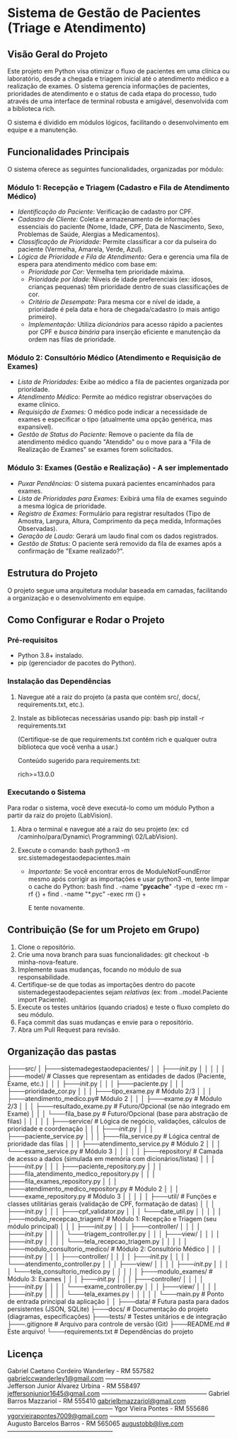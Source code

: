 
# Sistema de Gestão de Pacientes (Triage e Atendimento)

## Visão Geral do Projeto

Este projeto em Python visa otimizar o fluxo de pacientes em uma clínica ou laboratório, desde a chegada e triagem inicial até o atendimento médico e a realização de exames. O sistema gerencia informações de pacientes, prioridades de atendimento e o status de cada etapa do processo, tudo através de uma interface de terminal robusta e amigável, desenvolvida com a biblioteca rich.

O sistema é dividido em módulos lógicos, facilitando o desenvolvimento em equipe e a manutenção.

## Funcionalidades Principais

O sistema oferece as seguintes funcionalidades, organizadas por módulo:

### Módulo 1: Recepção e Triagem (Cadastro e Fila de Atendimento Médico)
* *Identificação do Paciente:* Verificação de cadastro por CPF.
* *Cadastro de Cliente:* Coleta e armazenamento de informações essenciais do paciente (Nome, Idade, CPF, Data de Nascimento, Sexo, Problemas de Saúde, Alergias a Medicamentos).
* *Classificação de Prioridade:* Permite classificar a cor da pulseira do paciente (Vermelha, Amarela, Verde, Azul).
* *Lógica de Prioridade e Fila de Atendimento:* Gera e gerencia uma fila de espera para atendimento médico com base em:
    * *Prioridade por Cor:* Vermelha tem prioridade máxima.
    * *Prioridade por Idade:* Níveis de idade preferenciais (ex: idosos, crianças pequenas) têm prioridade dentro de suas classificações de cor.
    * *Critério de Desempate:* Para mesma cor e nível de idade, a prioridade é pela data e hora de chegada/cadastro (o mais antigo primeiro).
    * *Implementação:* Utiliza *dicionários* para acesso rápido a pacientes por CPF e *busca binária* para inserção eficiente e manutenção da ordem nas filas de prioridade.

### Módulo 2: Consultório Médico (Atendimento e Requisição de Exames)
* *Lista de Prioridades:* Exibe ao médico a fila de pacientes organizada por prioridade.
* *Atendimento Médico:* Permite ao médico registrar observações do exame clínico.
* *Requisição de Exames:* O médico pode indicar a necessidade de exames e especificar o tipo (atualmente uma opção genérica, mas expansível).
* *Gestão de Status do Paciente:* Remove o paciente da fila de atendimento médico quando "Atendido" ou o move para a "Fila de Realização de Exames" se exames forem solicitados.

### Módulo 3: Exames (Gestão e Realização) - A ser implementado
* *Puxar Pendências:* O sistema puxará pacientes encaminhados para exames.
* *Lista de Prioridades para Exames:* Exibirá uma fila de exames seguindo a mesma lógica de prioridade.
* *Registro de Exames:* Formulário para registrar resultados (Tipo de Amostra, Largura, Altura, Comprimento da peça medida, Informações Observadas).
* *Geração de Laudo:* Gerará um laudo final com os dados registrados.
* *Gestão de Status:* O paciente será removido da fila de exames após a confirmação de "Exame realizado?".

## Estrutura do Projeto

O projeto segue uma arquitetura modular baseada em camadas, facilitando a organização e o desenvolvimento em equipe.


## Como Configurar e Rodar o Projeto

### Pré-requisitos

* Python 3.8+ instalado.
* pip (gerenciador de pacotes do Python).

### Instalação das Dependências

1.  Navegue até a raiz do projeto (a pasta que contém src/, docs/, requirements.txt, etc.).
2.  Instale as bibliotecas necessárias usando pip:
    bash
    pip install -r requirements.txt
    
    (Certifique-se de que requirements.txt contém rich e qualquer outra biblioteca que você venha a usar.)

    Conteúdo sugerido para requirements.txt:
    
    rich>=13.0.0
    

### Executando o Sistema

Para rodar o sistema, você deve executá-lo como um módulo Python a partir da raiz do projeto (LabVision).

1.  Abra o terminal e navegue até a raiz do seu projeto (ex: cd /caminho/para/Dynamic\ Programming\ 02/LabVision).
2.  Execute o comando:
    bash
    python3 -m src.sistemadegestaodepacientes.main
    

    * *Importante:* Se você encontrar erros de ModuleNotFoundError mesmo após corrigir as importações e usar python3 -m, tente limpar o cache do Python:
        bash
        find . -name "__pycache__" -type d -exec rm -rf {} +
        find . -name "*.pyc" -exec rm {} +
        
        E tente novamente.

## Contribuição (Se for um Projeto em Grupo)

1.  Clone o repositório.
2.  Crie uma nova branch para suas funcionalidades: git checkout -b minha-nova-feature.
3.  Implemente suas mudanças, focando no módulo de sua responsabilidade.
4.  Certifique-se de que todas as importações dentro do pacote sistemadegestaodepacientes sejam *relativas* (ex: from ..model.Paciente import Paciente).
5.  Execute os testes unitários (quando criados) e teste o fluxo completo do seu módulo.
6.  Faça commit das suas mudanças e envie para o repositório.
7.  Abra um Pull Request para revisão.




## Organização das pastas

├───src/
│   ├───sistemadegestaodepacientes/
│   │   ├───_init_.py
│   │   │
│   │   ├───model/                   # Classes que representam as entidades de dados (Paciente, Exame, etc.)
│   │   │   ├───_init_.py
│   │   │   ├───paciente.py
│   │   │   ├───prioridade_cor.py
│   │   │   ├───tipo_exame.py        # Módulo 2/3
│   │   │   ├───atendimento_medico.py# Módulo 2
│   │   │   ├───exame.py             # Módulo 2/3
│   │   │   ├───resultado_exame.py   # Futuro/Opcional (se não integrado em Exame)
│   │   │   └───fila_base.py         # Futuro/Opcional (base para abstração de filas)
│   │   │
│   │   ├───service/                 # Lógica de negócio, validações, cálculos de prioridade e coordenação
│   │   │   ├───_init_.py
│   │   │   ├───paciente_service.py
│   │   │   ├───fila_service.py      # Lógica central de prioridade das filas
│   │   │   ├───atendimento_service.py # Módulo 2
│   │   │   └───exame_service.py     # Módulo 3
│   │   │
│   │   ├───repository/              # Camada de acesso a dados (simulada em memória com dicionários/listas)
│   │   │   ├───_init_.py
│   │   │   ├───paciente_repository.py
│   │   │   ├───fila_atendimento_medico_repository.py
│   │   │   ├───fila_exames_repository.py
│   │   │   ├───atendimento_medico_repository.py # Módulo 2
│   │   │   └───exame_repository.py  # Módulo 3
│   │   │
│   │   ├───util/                    # Funções e classes utilitárias gerais (validação de CPF, formatação de datas)
│   │   │   ├───_init_.py
│   │   │   ├───cpf_validator.py
│   │   │   └───date_util.py
│   │   │
│   │   ├───modulo_recepcao_triagem/   # Módulo 1: Recepção e Triagem (seu módulo principal)
│   │   │   ├───_init_.py
│   │   │   ├───controller/
│   │   │   │   ├───_init_.py
│   │   │   │   └───triagem_controller.py
│   │   │   ├───view/
│   │   │   │   ├───_init_.py
│   │   │   │   └───tela_recepcao_triagem.py
│   │   │
│   │   ├───modulo_consultorio_medico/ # Módulo 2: Consultório Médico
│   │   │   ├───_init_.py
│   │   │   ├───controller/
│   │   │   │   ├───_init_.py
│   │   │   │   └───atendimento_controller.py
│   │   │   ├───view/
│   │   │   │   ├───_init_.py
│   │   │   │   └───tela_consultorio_medico.py
│   │   │
│   │   ├───modulo_exames/           # Módulo 3: Exames
│   │   │   ├───_init_.py
│   │   │   ├───controller/
│   │   │   │   ├───_init_.py
│   │   │   │   └───exame_controller.py
│   │   │   ├───view/
│   │   │   │   ├───_init_.py
│   │   │   │   └───tela_exames.py
│   │   │
│   │   └───main.py                  # Ponto de entrada principal da aplicação
│   │
├───data/                            # Futura pasta para dados persistentes (JSON, SQLite)
├───docs/                            # Documentação do projeto (diagramas, especificações)
├───tests/                           # Testes unitários e de integração
├───.gitignore                       # Arquivo para controle de versão (Git)
├───README.md                        # Este arquivo!
└───requirements.txt                 # Dependências do projeto


## Licença

Gabriel Caetano Cordeiro Wanderley - RM 557582
gabrielccwanderley1@gmail.com
—————————————————
Jefferson Junior Alvarez Urbina - RM 558497
jeffersonjunior1645@gmail.com
—————————————————
Gabriel Barros Mazzariol - RM 555410
gabrielbmazzariol@gmail.com
—————————————————
Ygor Vieira Pontes - RM 555686
ygorvieirapontes7009@gmail.com
—————————————————
Augusto Barcelos Barros - RM 565065
augustobb@live.com
—————————————————


